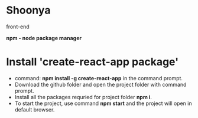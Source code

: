 # Shoonya
front-end

**npm - node package manager**  

# Install 'create-react-app package'
* command: **npm install -g create-react-app** in the command prompt.
* Download the github folder and open the project folder with command prompt.
* Install all the packages requried for project folder **npm i**.
* To start the project, use command **npm start** and the project will open in default browser.


